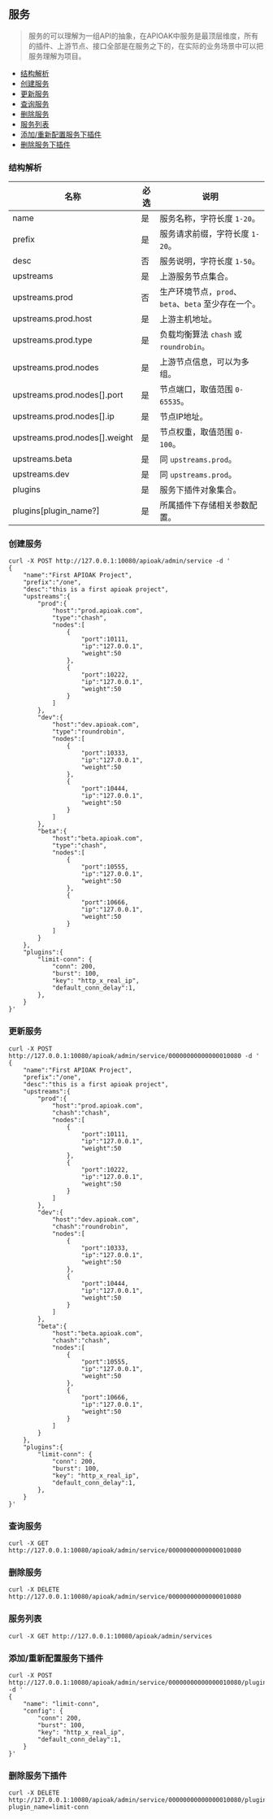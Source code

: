 ## 服务

> 服务的可以理解为一组API的抽象，在APIOAK中服务是最顶层维度，所有的插件、上游节点、接口全部是在服务之下的，在实际的业务场景中可以把服务理解为项目。

- [结构解析](#结构解析)
- [创建服务](#创建服务)
- [更新服务](#更新服务)
- [查询服务](#查询服务)
- [删除服务](#删除服务)
- [服务列表](#服务列表)
- [添加/重新配置服务下插件](#添加/重新配置服务下插件)
- [删除服务下插件](#删除服务下插件)

### 结构解析
|名称|必选|说明|
|---|---|---|
|name                          |是| 服务名称，字符长度 `1-20`。|
|prefix                        |是| 服务请求前缀，字符长度 `1-20`。|
|desc                          |否| 服务说明，字符长度 `1-50`。|
|upstreams                     |是| 上游服务节点集合。|
|upstreams.prod                |否| 生产环境节点，`prod`、`beta`、`beta` 至少存在一个。|
|upstreams.prod.host           |是| 上游主机地址。|
|upstreams.prod.type           |是| 负载均衡算法 `chash` 或 `roundrobin`。|
|upstreams.prod.nodes          |是| 上游节点信息，可以为多组。|
|upstreams.prod.nodes[].port   |是| 节点端口，取值范围 `0-65535`。|
|upstreams.prod.nodes[].ip     |是| 节点IP地址。|
|upstreams.prod.nodes[].weight |是| 节点权重，取值范围 `0-100`。|
|upstreams.beta                |是| 同 `upstreams.prod`。|
|upstreams.dev                 |是| 同 `upstreams.prod`。|
|plugins                       |是| 服务下插件对象集合。|
|plugins[plugin_name?]         |是| 所属插件下存储相关参数配置。|

### 创建服务
```shell
curl -X POST http://127.0.0.1:10080/apioak/admin/service -d '
{
    "name":"First APIOAK Project",
    "prefix":"/one",
    "desc":"this is a first apioak project",
    "upstreams":{
        "prod":{
            "host":"prod.apioak.com",
            "type":"chash",
            "nodes":[
                {
                    "port":10111,
                    "ip":"127.0.0.1",
                    "weight":50
                },
                {
                    "port":10222,
                    "ip":"127.0.0.1",
                    "weight":50
                }
            ]
        },
        "dev":{
            "host":"dev.apioak.com",
            "type":"roundrobin",
            "nodes":[
                {
                    "port":10333,
                    "ip":"127.0.0.1",
                    "weight":50
                },
                {
                    "port":10444,
                    "ip":"127.0.0.1",
                    "weight":50
                }
            ]
        },
        "beta":{
            "host":"beta.apioak.com",
            "type":"chash",
            "nodes":[
                {
                    "port":10555,
                    "ip":"127.0.0.1",
                    "weight":50
                },
                {
                    "port":10666,
                    "ip":"127.0.0.1",
                    "weight":50
                }
            ]
        }
    },
    "plugins":{
        "limit-conn": {
            "conn": 200,
            "burst": 100,
            "key": "http_x_real_ip",
            "default_conn_delay":1,
        },
    }
}'
```

### 更新服务
```shell
curl -X POST http://127.0.0.1:10080/apioak/admin/service/00000000000000010080 -d '
{
    "name":"First APIOAK Project",
    "prefix":"/one",
    "desc":"this is a first apioak project",
    "upstreams":{
        "prod":{
            "host":"prod.apioak.com",
            "chash":"chash",
            "nodes":[
                {
                    "port":10111,
                    "ip":"127.0.0.1",
                    "weight":50
                },
                {
                    "port":10222,
                    "ip":"127.0.0.1",
                    "weight":50
                }
            ]
        },
        "dev":{
            "host":"dev.apioak.com",
            "chash":"roundrobin",
            "nodes":[
                {
                    "port":10333,
                    "ip":"127.0.0.1",
                    "weight":50
                },
                {
                    "port":10444,
                    "ip":"127.0.0.1",
                    "weight":50
                }
            ]
        },
        "beta":{
            "host":"beta.apioak.com",
            "chash":"chash",
            "nodes":[
                {
                    "port":10555,
                    "ip":"127.0.0.1",
                    "weight":50
                },
                {
                    "port":10666,
                    "ip":"127.0.0.1",
                    "weight":50
                }
            ]
        }
    },
    "plugins":{
        "limit-conn": {
            "conn": 200,
            "burst": 100,
            "key": "http_x_real_ip",
            "default_conn_delay":1,
        },
    }
}'
```

### 查询服务
```shell
curl -X GET http://127.0.0.1:10080/apioak/admin/service/00000000000000010080
```

### 删除服务
```shell
curl -X DELETE http://127.0.0.1:10080/apioak/admin/service/00000000000000010080
```

### 服务列表
```shell
curl -X GET http://127.0.0.1:10080/apioak/admin/services
```

### 添加/重新配置服务下插件
```shell
curl -X POST http://127.0.0.1:10080/apioak/admin/service/00000000000000010080/plugin -d '
{
    "name": "limit-conn",
    "config": {
        "conn": 200,
        "burst": 100,
        "key": "http_x_real_ip",
        "default_conn_delay":1,
    }
}'
```

### 删除服务下插件
```shell
curl -X DELETE http://127.0.0.1:10080/apioak/admin/service/00000000000000010080/plugin?plugin_name=limit-conn
```